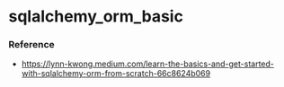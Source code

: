 # sqlalchemy_orm_basic

### Reference
- https://lynn-kwong.medium.com/learn-the-basics-and-get-started-with-sqlalchemy-orm-from-scratch-66c8624b069
